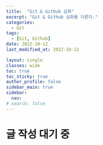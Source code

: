 ```yaml
---
title:  "Git & Github 심화"
excerpt: "Git & Github 심화를 다룬다."
categories:
  - Git
tags:
  - [Git, Github]
date: 2022-10-12
last_modified_at: 2022-10-12

layout: single
classes: wide
toc: true
toc_sticky: true
author_profile: false
sidebar_main: true
sidebar:
  nav:
# search: false
---
```


# **글 작성 대기 중**